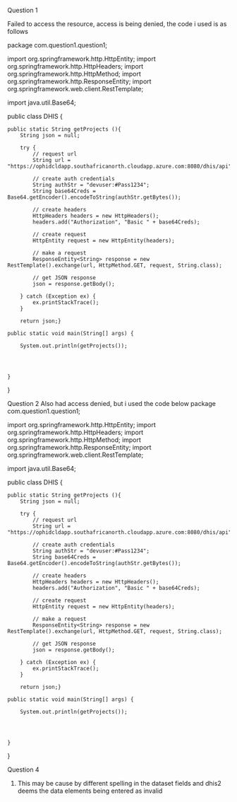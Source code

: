 Question 1

Failed to access the resource, access is being denied, the code i used is as follows

package com.question1.question1;

import org.springframework.http.HttpEntity;
import org.springframework.http.HttpHeaders;
import org.springframework.http.HttpMethod;
import org.springframework.http.ResponseEntity;
import org.springframework.web.client.RestTemplate;

import java.util.Base64;

public class DHIS {



    public static String getProjects (){
        String json = null;

        try {
            // request url
            String url = "https://ophidcldapp.southafricanorth.cloudapp.azure.com:8080/dhis/api";

            // create auth credentials
            String authStr = "devuser:#Pass1234";
            String base64Creds = Base64.getEncoder().encodeToString(authStr.getBytes());

            // create headers
            HttpHeaders headers = new HttpHeaders();
            headers.add("Authorization", "Basic " + base64Creds);

            // create request
            HttpEntity request = new HttpEntity(headers);

            // make a request
            ResponseEntity<String> response = new RestTemplate().exchange(url, HttpMethod.GET, request, String.class);

            // get JSON response
            json = response.getBody();

        } catch (Exception ex) {
            ex.printStackTrace();
        }

        return json;}

    public static void main(String[] args) {

        System.out.println(getProjects());




    }
}


Question 2
Also had access denied, but i used the code below
package com.question1.question1;

import org.springframework.http.HttpEntity;
import org.springframework.http.HttpHeaders;
import org.springframework.http.HttpMethod;
import org.springframework.http.ResponseEntity;
import org.springframework.web.client.RestTemplate;

import java.util.Base64;

public class DHIS {



    public static String getProjects (){
        String json = null;

        try {
            // request url
            String url = "https://ophidcldapp.southafricanorth.cloudapp.azure.com:8080/dhis/api";

            // create auth credentials
            String authStr = "devuser:#Pass1234";
            String base64Creds = Base64.getEncoder().encodeToString(authStr.getBytes());

            // create headers
            HttpHeaders headers = new HttpHeaders();
            headers.add("Authorization", "Basic " + base64Creds);

            // create request
            HttpEntity request = new HttpEntity(headers);

            // make a request
            ResponseEntity<String> response = new RestTemplate().exchange(url, HttpMethod.GET, request, String.class);

            // get JSON response
            json = response.getBody();

        } catch (Exception ex) {
            ex.printStackTrace();
        }

        return json;}

    public static void main(String[] args) {

        System.out.println(getProjects());




    }
}

Question 4
1. This may be cause by different spelling in the dataset fields and dhis2 deems the data elements being entered as invalid

